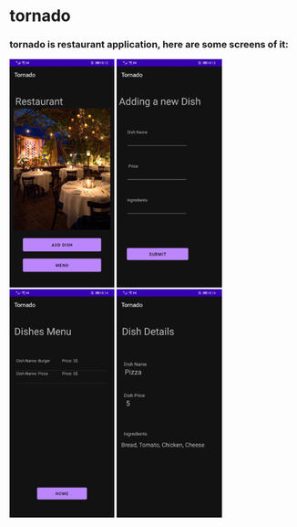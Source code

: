 # tornado

### tornado is restaurant application, here are some screens of it:

<img src="img/1.jpg" height="400" alt="Screenshot"/>     <img src="img/2.jpg" height="400" alt="Screenshot"/>     <img src="img/3.jpg" height="400" alt="Screenshot"/>     <img src="img/4.jpg" height="400" alt="Screenshot"/>